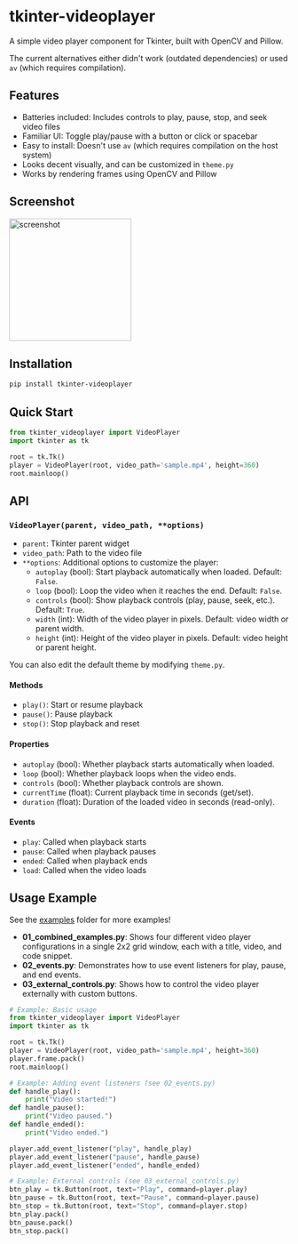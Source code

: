 # tkinter-videoplayer

A simple video player component for Tkinter, built with OpenCV and Pillow.

The current alternatives either didn't work (outdated dependencies) or used `av` (which requires compilation).

## Features
- Batteries included: Includes controls to play, pause, stop, and seek video files
- Familiar UI: Toggle play/pause with a button or click or spacebar
- Easy to install: Doesn't use `av` (which requires compilation on the host system)
- Looks decent visually, and can be customized in `theme.py`
- Works by rendering frames using OpenCV and Pillow

## Screenshot
<img height="220" alt="screenshot" src="https://github.com/user-attachments/assets/5c388770-5416-4106-bcc6-1bb6f93c7785" />



## Installation
```bash
pip install tkinter-videoplayer
```

## Quick Start

```python
from tkinter_videoplayer import VideoPlayer
import tkinter as tk

root = tk.Tk()
player = VideoPlayer(root, video_path='sample.mp4', height=360)
root.mainloop()
```

## API

### `VideoPlayer(parent, video_path, **options)`

- `parent`: Tkinter parent widget
- `video_path`: Path to the video file
- `**options`: Additional options to customize the player:
   - `autoplay` (bool): Start playback automatically when loaded. Default: `False`.
   - `loop` (bool): Loop the video when it reaches the end. Default: `False`.
   - `controls` (bool): Show playback controls (play, pause, seek, etc.). Default: `True`.
   - `width` (int): Width of the video player in pixels. Default: video width or parent width.
   - `height` (int): Height of the video player in pixels. Default: video height or parent height.

You can also edit the default theme by modifying `theme.py`.

#### Methods
- `play()`: Start or resume playback
- `pause()`: Pause playback
- `stop()`: Stop playback and reset

#### Properties
- `autoplay` (bool): Whether playback starts automatically when loaded.
- `loop` (bool): Whether playback loops when the video ends.
- `controls` (bool): Whether playback controls are shown.
- `currentTime` (float): Current playback time in seconds (get/set).
- `duration` (float): Duration of the loaded video in seconds (read-only).

#### Events
- `play`: Called when playback starts
- `pause`: Called when playback pauses
- `ended`: Called when playback ends
- `load`: Called when the video loads

## Usage Example
See the [examples](examples/) folder for more examples!

- **01_combined_examples.py**: Shows four different video player configurations in a single 2x2 grid window, each with a title, video, and code snippet.
- **02_events.py**: Demonstrates how to use event listeners for play, pause, and end events.
- **03_external_controls.py**: Shows how to control the video player externally with custom buttons.

```python
# Example: Basic usage
from tkinter_videoplayer import VideoPlayer
import tkinter as tk

root = tk.Tk()
player = VideoPlayer(root, video_path='sample.mp4', height=360)
player.frame.pack()
root.mainloop()
```

```python
# Example: Adding event listeners (see 02_events.py)
def handle_play():
    print("Video started!")
def handle_pause():
    print("Video paused.")
def handle_ended():
    print("Video ended.")

player.add_event_listener("play", handle_play)
player.add_event_listener("pause", handle_pause)
player.add_event_listener("ended", handle_ended)
```

```python
# Example: External controls (see 03_external_controls.py)
btn_play = tk.Button(root, text="Play", command=player.play)
btn_pause = tk.Button(root, text="Pause", command=player.pause)
btn_stop = tk.Button(root, text="Stop", command=player.stop)
btn_play.pack()
btn_pause.pack()
btn_stop.pack()
```
